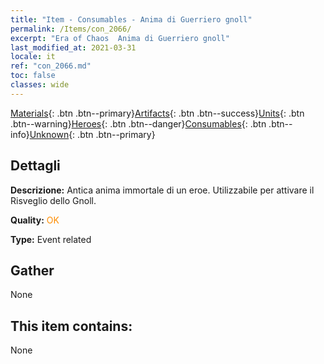 ```yaml
---
title: "Item - Consumables - Anima di Guerriero gnoll"
permalink: /Items/con_2066/
excerpt: "Era of Chaos  Anima di Guerriero gnoll"
last_modified_at: 2021-03-31
locale: it
ref: "con_2066.md"
toc: false
classes: wide
---
```

 [Materials](/it/Items/){: .btn .btn--primary}[Artifacts](/it/Items/Artifacts/){: .btn .btn--success}[Units](/it/Items/Units/){: .btn .btn--warning}[Heroes](/it/Items/Heroes/){: .btn .btn--danger}[Consumables](/it/Items/Consumables/){: .btn .btn--info}[Unknown](/it/Items/Unknown/){: .btn .btn--primary}

## Dettagli
 **Descrizione:** Antica anima immortale di un eroe. Utilizzabile per attivare il Risveglio dello Gnoll.

 **Quality:** <span style="color: #FF8C00">OK</span>

 **Type:** Event related

## Gather

  None

## This item contains:

  None

